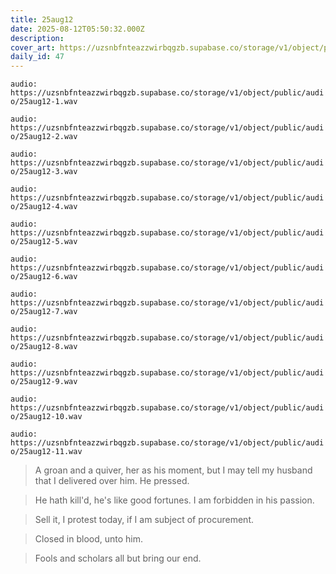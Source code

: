 ```yaml
---
title: 25aug12
date: 2025-08-12T05:50:32.000Z
description:
cover_art: https://uzsnbfnteazzwirbqgzb.supabase.co/storage/v1/object/public/cover-art/25aug12.png?v=1755303881085
daily_id: 47
---
```


`audio: https://uzsnbfnteazzwirbqgzb.supabase.co/storage/v1/object/public/audio/25aug12-1.wav`

`audio: https://uzsnbfnteazzwirbqgzb.supabase.co/storage/v1/object/public/audio/25aug12-2.wav`

`audio: https://uzsnbfnteazzwirbqgzb.supabase.co/storage/v1/object/public/audio/25aug12-3.wav`

`audio: https://uzsnbfnteazzwirbqgzb.supabase.co/storage/v1/object/public/audio/25aug12-4.wav`

`audio: https://uzsnbfnteazzwirbqgzb.supabase.co/storage/v1/object/public/audio/25aug12-5.wav`

`audio: https://uzsnbfnteazzwirbqgzb.supabase.co/storage/v1/object/public/audio/25aug12-6.wav`

`audio: https://uzsnbfnteazzwirbqgzb.supabase.co/storage/v1/object/public/audio/25aug12-7.wav`

`audio: https://uzsnbfnteazzwirbqgzb.supabase.co/storage/v1/object/public/audio/25aug12-8.wav`

`audio: https://uzsnbfnteazzwirbqgzb.supabase.co/storage/v1/object/public/audio/25aug12-9.wav`

`audio: https://uzsnbfnteazzwirbqgzb.supabase.co/storage/v1/object/public/audio/25aug12-10.wav`

`audio: https://uzsnbfnteazzwirbqgzb.supabase.co/storage/v1/object/public/audio/25aug12-11.wav`

> A groan and a quiver, her as his moment, but I may tell my husband that I delivered over him. He pressed.

> He hath kill'd, he's like good fortunes. I am forbidden in his passion.

> Sell it, I protest today, if I am subject of procurement.

> Closed in blood, unto him.

> Fools and scholars all but bring our end.

